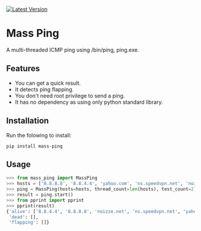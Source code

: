 [![Latest Version](https://img.shields.io/pypi/v/mass-ping.svg)](https://pypi.org/project/mass-ping/)

# Mass Ping

A multi-threaded ICMP ping using /bin/ping, ping.exe.

## Features
* You can get a quick result.
* It detects ping flapping.
* You don't need root privilege to send a ping.
* It has no dependency as using only python standard library.


## Installation
Run the folowing to install:

```shell
pip install mass-ping
```

## Usage

```python
>>> from mass_ping import MassPing
>>> hosts = ['8.8.8.8', '8.8.4.4', 'yahoo.com', 'ns.speedvpn.net', 'noizze.net']
>>> ping = MassPing(hosts=hosts, thread_count=len(hosts), test_count=2)  # test_count=2 means when ping fails retry 1 more time
>>> result = ping.start()
>>> from pprint import pprint
>>> pprint(result)
{'alive': ['8.8.4.4', '8.8.8.8', 'noizze.net', 'ns.speedvpn.net', 'yahoo.com'],
 'dead': [],
 'flapping': []}
```

